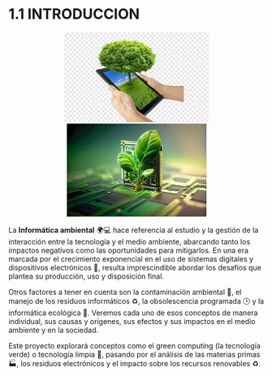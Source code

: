 # 1.1 INTRODUCCION

<p align="center">
  <img src="/img/informatica.jpeg" alt="![informatica](/img/informatica.jpeg)" />
  <img src="/img/informatica1.jpeg" alt="![informatica1](/img/informatica1.jpeg)" />
</p>  
  

  
La **Informática ambiental** 🌍💻 hace referencia al estudio y la gestión de la interacción entre la tecnología y el medio ambiente, abarcando tanto los impactos negativos como las oportunidades para mitigarlos. En una era marcada por el crecimiento exponencial en el uso de sistemas digitales y dispositivos electrónicos 📱, resulta imprescindible abordar los desafíos que plantea su producción, uso y disposición final. 

Otros factores a tener en cuenta son la contaminación ambiental 🌱, el manejo de los residuos informáticos ♻️, la obsolescencia programada 🕒 y la informática ecológica 🌿. Veremos cada uno de esos conceptos de manera individual, sus causas y orígenes, sus efectos y sus impactos en el medio ambiente y en la sociedad. 

Este proyecto explorará conceptos como el green computing (la tecnología verde) o tecnología limpia 🌱, pasando por el análisis de las materias primas 🏭, los residuos electrónicos y el impacto sobre los recursos renovables ♻️.
